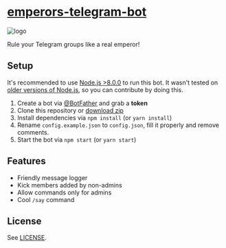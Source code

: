 # [emperors-telegram-bot](https://t.me/r2d2astrobot)

![logo](https://lumiere-a.akamaihd.net/v1/images/open-uri20150608-27674-g1ckv1_09156b17.jpeg?region=0%2C0%2C1200%2C674)

Rule your Telegram groups like a real emperor!

## Setup

It's recommended to use [Node.js >8.0.0](https://nodejs.org/en/blog/release/v8.0.0/)
to run this bot. It wasn't tested on
[older versions of Node.js](https://nodejs.org/en/about/releases/), so you can
contribute by doing this.

1. Create a bot via [@BotFather](https://t.me/BotFather) and grab a **token**
2. Clone this repository or [download zip](https://github.com/dmitmel/emperors-telegram-bot/archive/master.zip)
3. Install dependencies via `npm install` (or `yarn install`)
4. Rename `config.example.json` to `config.json`, fill it properly and remove comments.
5. Start the bot via `npm start` (or `yarn start`)

## Features

* Friendly message logger
* Kick members added by non-admins
* Allow commands only for admins
* Cool `/say` command

## License

See [LICENSE](LICENSE).

